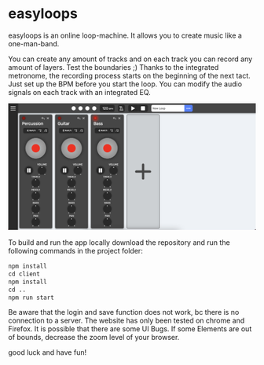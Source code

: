 # easyloops

easyloops is an online loop-machine. It allows you to create music like a one-man-band.

You can create any amount of tracks and on each track you can record any amount of layers. Test the boundaries ;)
Thanks to the integrated metronome, the recording process starts on the beginning of the next tact. Just set up the BPM before you start the loop.
You can modify the audio signals on each track with an integrated EQ.  

![screenshot](https://github.com/baeroe/easyloops/blob/main/oberfleache.png?raw=true)

To build and run the app locally download the repository and run the following commands in the project folder:

    npm install
    cd client
    npm install
    cd ..
    npm run start
    
Be aware that the login and save function does not work, bc there is no connection to a server. The website has only been tested on chrome and Firefox.
It is possible that there are some UI Bugs. If some Elements are out of bounds, decrease the zoom level of your browser.
    
good luck and have fun!
